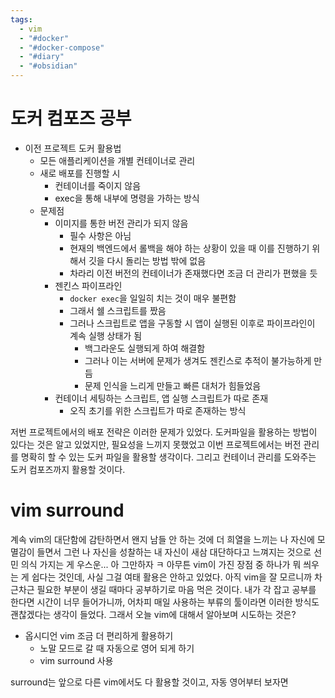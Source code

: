 ```yaml
---
tags:
  - vim
  - "#docker"
  - "#docker-compose"
  - "#diary"
  - "#obsidian"
---
```

# 도커 컴포즈 공부

- 이전 프로젝트 도커 활용법
	- 모든 애플리케이션을 개별 컨테이너로 관리
	- 새로 배포를 진행할 시
		- 컨테이너를 죽이지 않음
		- exec을 통해 내부에 명령을 가하는 방식
	- 문제점
		- 이미지를 통한 버전 관리가 되지 않음
			- 필수 사항은 아님
			- 현재의 백엔드에서 롤백을 해야 하는 상황이 있을 때 이를 진행하기 위해서 깃을 다시 돌리는 방법 밖에 없음
			- 차라리 이전 버전의 컨테이너가 존재했다면 조금 더 관리가 편했을 듯
		- 젠킨스 파이프라인
			- `docker exec`을 일일히 치는 것이 매우 불편함
			- 그래서 쉘 스크립트를 짰음
			- 그러나 스크립트로 앱을 구동할 시 앱이 실행된 이후로 파이프라인이 계속 실행 상태가 됨
				- 백그라운도 실행되게 하여 해결함
				- 그러나 이는 서버에 문제가 생겨도 젠킨스로 추적이 불가능하게 만듬
				- 문제 인식을 느리게 만들고 빠른 대처가 힘들었음
		- 컨테이너 세팅하는 스크립트, 앱 실행 스크립트가 따로 존재
			- 오직 초기를 위한 스크립트가 따로 존재하는 방식

저번 프로젝트에서의 배포 전략은 이러한 문제가 있었다.
도커파일을 활용하는 방법이 있다는 것은 알고 있었지만, 필요성을 느끼지 못했었고 이번 프로젝트에서는 버전 관리를 명확히 할 수 있는 도커 파일을 활용할 생각이다. 그리고 컨테이너 관리를 도와주는 도커 컴포즈까지 활용할 것이다. 


# vim surround

계속 vim의 대단함에 감탄하면서 왠지 남들 안 하는 것에 더 희열을 느끼는 나 자신에 모멸감이 들면서 그런 나 자신을 성찰하는 내 자신이 새삼 대단하다고 느껴지는 것으로 선민 의식 가지는 게 우스운...
아 그만하자 ㅋ
아무튼 vim이 가진 장점 중 하나가 뭐 씌우는 게 쉽다는 것인데, 사실 그걸 여태 활용은 안하고 있었다. 아직 vim을 잘 모르니까 차근차근 필요한 부분이 생길 때마다 공부하기로 마음 먹은 것이다. 
내가 각 잡고 공부를 한다면 시간이 너무 들어가니까, 어차피 매일 사용하는 부류의 툴이라면 이러한 방식도 괜찮겠다는 생각이 들었다. 
그래서 오늘 vim에 대해서 알아보며 시도하는 것은?
- 옵시디언 vim 조금 더 편리하게 활용하기
	- 노말 모드로 갈 때 자동으로 영어 되게 하기
	- vim surround 사용

surround는 앞으로 다른 vim에서도 다 활용할 것이고, 자동 영어부터 보자면
